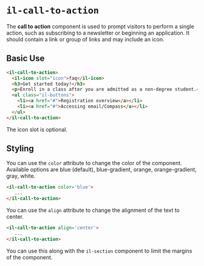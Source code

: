 # `il-call-to-action`

The **call to action** component is used to prompt visitors to perform a single action, such as subscribing to a newsletter or beginning an application. It should contain a link or group of links and may include an icon.

## Basic Use

```html
<il-call-to-action>
  <il-icon slot="icon">faq</il-icon>
  <h3>Get started today!</h3>
  <p>Enroll in a class after you are admitted as a non-degree student.</p>
  <ul class="il-buttons">
    <li><a href="#">Registration overview</a></li>
    <li><a href="#">Accessing email/Compass</a></li>
  </ul>
</il-call-to-action>
``````

The icon slot is optional. 

## Styling

You can use the `color` attribute to change the color of the component. Available options are blue (default), blue-gradient, orange, orange-gradient, gray, white.

```html
<il-call-to-action color='blue'>
   ...
</il-call-to-action>
``````

You can use the `align` attribute to change the alignment of the text to center. 

```html
<il-call-to-action align='center'>
   ...
</il-call-to-action>
``````

You can use this along with the `il-section` component to limit the margins of the component.